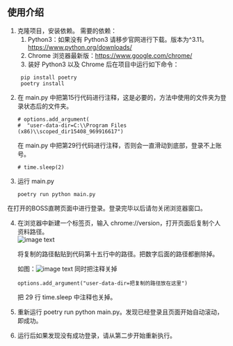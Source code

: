 ## 使用介绍
1. 克隆项目，安装依赖。
   需要的依赖：
   1. Python3：如果没有 Python3 请移步官网进行下载。版本为^3.11。https://www.python.org/downloads/
   2. Chrome 浏览器最新版：https://www.google.com/chrome/
   3. 装好 Python3 以及 Chrome 后在项目中运行如下命令：
   ```
    pip install poetry
    poetry install
   ```
2. 在 main.py 中把第15行代码进行注释，这是必要的，方法中使用的文件夹为登录状态后的文件夹。
   ```
   # options.add_argument(
   #  "user-data-dir=C:\\Program Files (x86)\\scoped_dir15408_969916617")
   ```
   在 main.py 中把第29行代码进行注释，否则会一直滑动到底部，登录不上账号。
   ```
   # time.sleep(2)
   ```
3. 运行 main.py
   ```
   poetry run python main.py
   ```
  在打开的BOSS直聘页面中进行登录。登录完毕以后请勿关闭浏览器窗口。 

4. 在浏览器中新建一个标签页，输入 chrome://version，打开页面后复制个人资料路径。  
   ![image text](https://raw.githubusercontent.com/zdjzce923/automate-boss/main/img-folder/info-dir.jpg)  

   将复制的路径黏贴到代码第十五行中的路径。把数字后面的路径都删除掉。  

   如图：![image text](https://raw.githubusercontent.com/zdjzce923/automate-boss/main/img-folder/delete.jpg)
   同时把注释关掉
   ```
   options.add_argument("user-data-dir=把复制的路径放在这里") 
   ```
   把 29 行 time.sleep 中注释也关掉。
5. 重新运行 poetry run python main.py。发现已经登录且页面开始自动滚动，即成功。
6. 运行后如果发现没有成功登录，请从第二步开始重新执行。